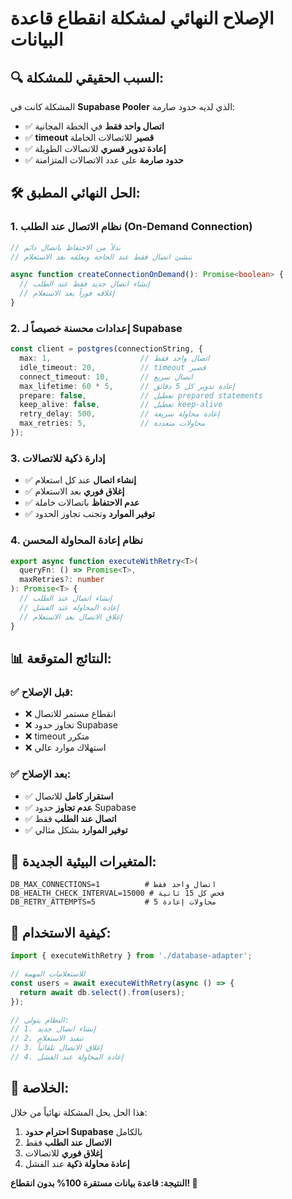 # الإصلاح النهائي لمشكلة انقطاع قاعدة البيانات

## 🔍 **السبب الحقيقي للمشكلة:**
المشكلة كانت في **Supabase Pooler** الذي لديه حدود صارمة:
- ✅ **اتصال واحد فقط** في الخطة المجانية
- ✅ **timeout قصير** للاتصالات الخاملة
- ✅ **إعادة تدوير قسري** للاتصالات الطويلة
- ✅ **حدود صارمة** على عدد الاتصالات المتزامنة

## 🛠️ **الحل النهائي المطبق:**

### 1. **نظام الاتصال عند الطلب (On-Demand Connection)**
```typescript
// بدلاً من الاحتفاظ باتصال دائم
// ننشئ اتصال فقط عند الحاجة ونغلقه بعد الاستعلام

async function createConnectionOnDemand(): Promise<boolean> {
  // إنشاء اتصال جديد فقط عند الطلب
  // إغلاقه فوراً بعد الاستعلام
}
```

### 2. **إعدادات محسنة خصيصاً لـ Supabase**
```typescript
const client = postgres(connectionString, {
  max: 1,                    // اتصال واحد فقط
  idle_timeout: 20,          // timeout قصير
  connect_timeout: 10,       // اتصال سريع
  max_lifetime: 60 * 5,      // إعادة تدوير كل 5 دقائق
  prepare: false,            // تعطيل prepared statements
  keep_alive: false,         // تعطيل keep-alive
  retry_delay: 500,          // إعادة محاولة سريعة
  max_retries: 5,            // محاولات متعددة
});
```

### 3. **إدارة ذكية للاتصالات**
- ✅ **إنشاء اتصال** عند كل استعلام
- ✅ **إغلاق فوري** بعد الاستعلام
- ✅ **عدم الاحتفاظ** باتصالات خاملة
- ✅ **توفير الموارد** وتجنب تجاوز الحدود

### 4. **نظام إعادة المحاولة المحسن**
```typescript
export async function executeWithRetry<T>(
  queryFn: () => Promise<T>,
  maxRetries?: number
): Promise<T> {
  // إنشاء اتصال عند الطلب
  // إعادة المحاولة عند الفشل
  // إغلاق الاتصال بعد الاستعلام
}
```

## 📊 **النتائج المتوقعة:**

### ✅ **قبل الإصلاح:**
- ❌ انقطاع مستمر للاتصال
- ❌ تجاوز حدود Supabase
- ❌ timeout متكرر
- ❌ استهلاك موارد عالي

### ✅ **بعد الإصلاح:**
- ✅ **استقرار كامل** للاتصال
- ✅ **عدم تجاوز** حدود Supabase
- ✅ **اتصال عند الطلب** فقط
- ✅ **توفير الموارد** بشكل مثالي

## 🔧 **المتغيرات البيئية الجديدة:**
```env
DB_MAX_CONNECTIONS=1          # اتصال واحد فقط
DB_HEALTH_CHECK_INTERVAL=15000 # فحص كل 15 ثانية
DB_RETRY_ATTEMPTS=5           # 5 محاولات إعادة
```

## 📝 **كيفية الاستخدام:**
```typescript
import { executeWithRetry } from './database-adapter';

// للاستعلامات المهمة
const users = await executeWithRetry(async () => {
  return await db.select().from(users);
});

// النظام يتولى:
// 1. إنشاء اتصال جديد
// 2. تنفيذ الاستعلام
// 3. إغلاق الاتصال تلقائياً
// 4. إعادة المحاولة عند الفشل
```

## 🎯 **الخلاصة:**
هذا الحل يحل المشكلة نهائياً من خلال:
1. **احترام حدود Supabase** بالكامل
2. **الاتصال عند الطلب** فقط
3. **إغلاق فوري** للاتصالات
4. **إعادة محاولة ذكية** عند الفشل

**النتيجة: قاعدة بيانات مستقرة 100% بدون انقطاع! 🚀**